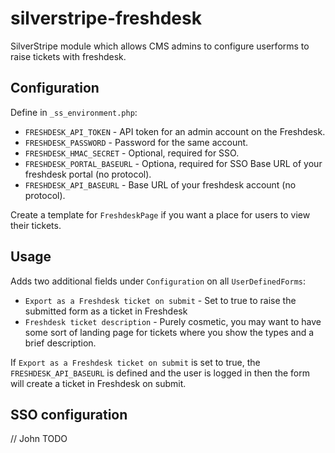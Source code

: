 # silverstripe-freshdesk

SilverStripe module which allows CMS admins to configure userforms to raise tickets with freshdesk.

## Configuration

Define in `_ss_environment.php`:
* `FRESHDESK_API_TOKEN` - API token for an admin account on the Freshdesk.
* `FRESHDESK_PASSWORD` - Password for the same account.
* `FRESHDESK_HMAC_SECRET` - Optional, required for SSO.
* `FRESHDESK_PORTAL_BASEURL` - Optiona, required for SSO Base URL of your freshdesk portal (no protocol).
* `FRESHDESK_API_BASEURL` - Base URL of your freshdesk account (no protocol).

Create a template for `FreshdeskPage` if you want a place for users to view their tickets.

## Usage

Adds two additional fields under `Configuration` on all `UserDefinedForms`:
* `Export as a Freshdesk ticket on submit` - Set to true to raise the submitted form as a ticket in Freshdesk
* `Freshdesk ticket description` - Purely cosmetic, you may want to have some sort of landing page for tickets where you show the types and a brief description.

If `Export as a Freshdesk ticket on submit` is set to true, the `FRESHDESK_API_BASEURL` is defined and the user is logged in then the form will create a ticket in Freshdesk on submit.

## SSO configuration

// John TODO
